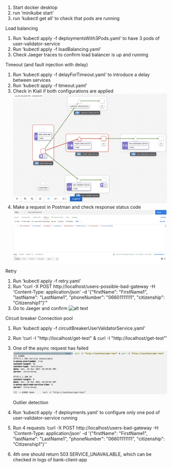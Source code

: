 1. Start docker desktop
2. run ‘minikube start’
3. run ‘kubectl get all’ to check that pods are running 

Load balancing
1. Run ‘kubectl apply -f deploymentsWith3Pods.yaml’ to have 3 pods of user-validator-service
2. Run ‘kubectl apply -f loadBalancing.yaml’
3. Check Jaeger traces to confirm load balancer is up and running

Timeout (and fault injection with delay)
1. Run ‘kubectl apply -f delayForTimeout.yaml’ to introduce a delay between services
2. Run ‘kubectl apply -f timeout.yaml’
3. Check in Kiali if both configurations are applied
![alt text](https://github.com/hke21/bank-app-project/blob/main/assets/1.png?raw=true)
4. Make a request in Postman and check response status code
![alt text](https://github.com/hke21/bank-app-project/blob/main/assets/2.png?raw=true)


Retry
1. Run ‘kubectl apply -f retry.yaml’
2. Run “curl -X POST http://localhost/users-possible-bad-gateway -H 'Content-Type: application/json' -d '{"firstName": "FirstName1", "lastName": "LastName1", "phoneNumber": "06601111111", "citizenship": "Citizenship1”}’”
3. Go to Jaeger and confirm 
![alt text](https://github.com/hke21/bank-app-project/blob/main/assets/3.png?raw=true)

Circuit breaker
	Connection pool
1. Run ‘kubectl apply -f circuitBreakerUserValidatorService.yaml’
2. Run ‘curl -I "http://localhost/get-test" & curl -I "http://localhost/get-test”’
3. One of the async request has failed
![alt text](https://github.com/hke21/bank-app-project/blob/main/assets/4.png?raw=true)

	Outlier detection
1. Run ‘kubectl apply -f deployments.yaml’ to configure only one pod of user-validator-service running
2. Run 4 requests ‘curl -X POST http://localhost/users-bad-gateway  -H 'Content-Type: application/json' -d '{"firstName": "FirstName1", "lastName": "LastName1", "phoneNumber": "06601111111", "citizenship": "Citizenship1"}'’
3. 4th one should return 503 SERVICE_UNAVAILABLE, which can be checked in logs of bank-client-app
